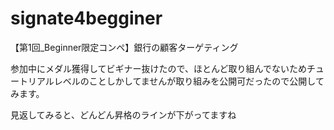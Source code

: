 # signate4begginer
【第1回_Beginner限定コンペ】銀行の顧客ターゲティング

参加中にメダル獲得してビギナー抜けたので、ほとんど取り組んでないためチュートリアルレベルのことしかしてませんが取り組みを公開可だったので公開してみます。

見返してみると、どんどん昇格のラインが下がってますね